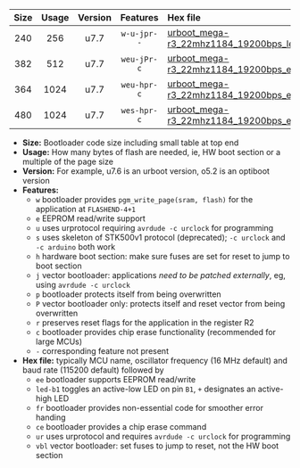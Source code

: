 |Size|Usage|Version|Features|Hex file|
|:-:|:-:|:-:|:-:|:--|
|240|256|u7.7|`w-u-jpr--`|[urboot_mega-r3_22mhz1184_19200bps_led+b7_ur_vbl.hex](https://raw.githubusercontent.com/stefanrueger/urboot.hex/main/boards/mega-r3/fcpu_22mhz1184/19200_bps/urboot_mega-r3_22mhz1184_19200bps_led+b7_ur_vbl.hex)|
|382|512|u7.7|`weu-jPr-c`|[urboot_mega-r3_22mhz1184_19200bps_ee_led+b7_fr_ce_ur_vbl.hex](https://raw.githubusercontent.com/stefanrueger/urboot.hex/main/boards/mega-r3/fcpu_22mhz1184/19200_bps/urboot_mega-r3_22mhz1184_19200bps_ee_led+b7_fr_ce_ur_vbl.hex)|
|364|1024|u7.7|`weu-hpr-c`|[urboot_mega-r3_22mhz1184_19200bps_ee_led+b7_fr_ce_ur.hex](https://raw.githubusercontent.com/stefanrueger/urboot.hex/main/boards/mega-r3/fcpu_22mhz1184/19200_bps/urboot_mega-r3_22mhz1184_19200bps_ee_led+b7_fr_ce_ur.hex)|
|480|1024|u7.7|`wes-hpr-c`|[urboot_mega-r3_22mhz1184_19200bps_ee_led+b7_fr_ce.hex](https://raw.githubusercontent.com/stefanrueger/urboot.hex/main/boards/mega-r3/fcpu_22mhz1184/19200_bps/urboot_mega-r3_22mhz1184_19200bps_ee_led+b7_fr_ce.hex)|

- **Size:** Bootloader code size including small table at top end
- **Usage:** How many bytes of flash are needed, ie, HW boot section or a multiple of the page size
- **Version:** For example, u7.6 is an urboot version, o5.2 is an optiboot version
- **Features:**
  + `w` bootloader provides `pgm_write_page(sram, flash)` for the application at `FLASHEND-4+1`
  + `e` EEPROM read/write support
  + `u` uses urprotocol requiring `avrdude -c urclock` for programming
  + `s` uses skeleton of STK500v1 protocol (deprecated); `-c urclock` and `-c arduino` both work
  + `h` hardware boot section: make sure fuses are set for reset to jump to boot section
  + `j` vector bootloader: applications *need to be patched externally*, eg, using `avrdude -c urclock`
  + `p` bootloader protects itself from being overwritten
  + `P` vector bootloader only: protects itself and reset vector from being overwritten
  + `r` preserves reset flags for the application in the register R2
  + `c` bootloader provides chip erase functionality (recommended for large MCUs)
  + `-` corresponding feature not present
- **Hex file:** typically MCU name, oscillator frequency (16 MHz default) and baud rate (115200 default) followed by
  + `ee` bootloader supports EEPROM read/write
  + `led-b1` toggles an active-low LED on pin `B1`, `+` designates an active-high LED
  + `fr` bootloader provides non-essential code for smoother error handing
  + `ce` bootloader provides a chip erase command
  + `ur` uses urprotocol and requires `avrdude -c urclock` for programming
  + `vbl` vector bootloader: set fuses to jump to reset, not the HW boot section
